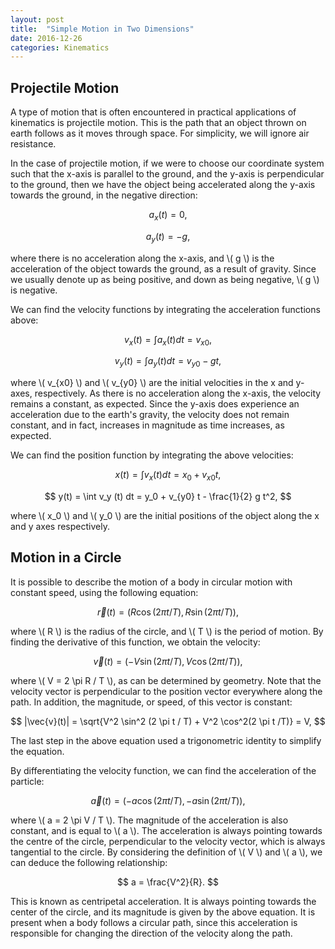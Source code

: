 ```yaml
---
layout: post
title:  "Simple Motion in Two Dimensions"
date: 2016-12-26
categories: Kinematics
---
```


## Projectile Motion

A type of motion that is often encountered in practical applications of kinematics is projectile motion. This is the path that an object thrown on earth follows as it moves through space. For simplicity, we will ignore air resistance.

In the case of projectile motion, if we were to choose our coordinate system such that the x-axis is parallel to the ground, and the y-axis is perpendicular to the ground, then we have the object being accelerated along the y-axis towards the ground, in the negative direction:

$$
  a_x (t) = 0,
$$

$$
  a_y (t) = -g,
$$

where there is no acceleration along the x-axis, and \\( g \\) is the acceleration of the object towards the ground, as a result of gravity. Since we usually denote up as being positive, and down as being negative, \\( g \\) is negative.

We can find the velocity functions by integrating the acceleration functions above:

$$
  v_x (t) = \int a_x (t) dt = v_{x0},
$$

$$
  v_y (t) = \int a_y (t) dt = v_{y0} - g t,
$$

where \\( v_{x0} \\) and \\( v_{y0} \\) are the initial velocities in the x and y-axes, respectively. As there is no acceleration along the x-axis, the velocity remains a constant, as expected. Since the y-axis does experience an acceleration due to the earth's gravity, the velocity does not remain constant, and in fact, increases in magnitude as time increases, as expected.

We can find the position function by integrating the above velocities:

$$
  x(t) = \int v_x (t) dt = x_0 + v_{x0} t,
$$

$$
  y(t) = \int v_y (t) dt = y_0 + v_{y0} t - \frac{1}{2} g t^2,
$$

where \\( x_0 \\) and \\( y_0 \\) are the initial positions of the object along the x and y axes respectively.


## Motion in a Circle

It is possible to describe the motion of a body in circular motion with constant speed, using the following equation:

$$
  \vec{r}(t) = ( R \cos(2 \pi t / T), R \sin (2 \pi t / T) ),
$$

where \\( R \\) is the radius of the circle, and \\( T \\) is the period of motion. By finding the derivative of this function, we obtain the velocity:

$$
  \vec{v}(t) = ( -V \sin(2 \pi t/ T), V \cos(2 \pi t / T) ),
$$

where \\( V = 2 \pi R / T \\), as can be determined by geometry. Note that the velocity vector is perpendicular to the position vector everywhere along the path. In addition, the magnitude, or speed, of this vector is constant:

$$
  |\vec{v}(t)| = \sqrt{V^2 \sin^2 (2 \pi t / T) + V^2 \cos^2(2 \pi t /T)} = V,
$$

The last step in the above equation used a trigonometric identity to simplify the equation.

By differentiating the velocity function, we can find the acceleration of the particle:

$$
  \vec{a}(t) = ( -a \cos(2 \pi t / T ), -a \sin(2 \pi t / T) ),
$$

where \\( a = 2 \pi V / T \\). The magnitude of the acceleration is also constant, and is equal to \\( a \\). The acceleration is always pointing towards the centre of the circle, perpendicular to the velocity vector, which is always tangential to the circle. By considering the definition of \\( V \\) and \\( a \\), we can deduce the following relationship:

$$
  a = \frac{V^2}{R}.
$$

This is known as centripetal acceleration. It is always pointing towards the center of the circle, and its magnitude is given by the above equation. It is present when a body follows a circular path, since this acceleration is responsible for changing the direction of the velocity along the path.

